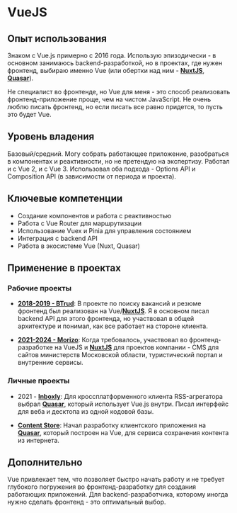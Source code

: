 # VueJS

## Опыт использования

Знаком с Vue.js примерно с 2016 года. Использую эпизодически - в основном занимаюсь backend-разработкой, но в проектах, где нужен фронтенд, выбираю именно Vue (или обертки над ним - **[NuxtJS](NuxtJS.md)**, **[Quasar](Quasar.md)**). 

Не специалист во фронтенде, но Vue для меня - это способ реализовать фронтенд-приложение проще, чем на чистом JavaScript. Не очень люблю писать фронтенд, но если писать все равно придется, то пусть это будет Vue.


## Уровень владения

Базовый/средний. Могу собрать работающее приложение, разобраться в компонентах и реактивности, но не претендую на экспертизу. Работал и с Vue 2, и с Vue 3. Использовал оба подхода - Options API и Composition API (в зависимости от периода и проекта).


## Ключевые компетенции

- Создание компонентов и работа с реактивностью
- Работа с Vue Router для маршрутизации
- Использование Vuex и Pinia для управления состоянием
- Интеграция с backend API
- Работа в экосистеме Vue (Nuxt, Quasar)


## Применение в проектах

### Рабочие проекты

- **[2018-2019 - BTrud](../../experience/work/dev/2018-2019%20-%20BTrud.md)**: В проекте по поиску вакансий и резюме фронтенд был реализован на Vue/**[NuxtJS](NuxtJS.md)**. Я в основном писал backend API для этого фронтенда, но участвовал в общей архитектуре и понимал, как все работает на стороне клиента.

- **[2021-2024 - Morizo](../../experience/work/dev/2021-2024%20-%20Morizo.md)**: Когда требовалось, участвовал во фронтенд-разработке на VueJS и **[NuxtJS](NuxtJS.md)** для проектов компании - CMS для сайтов министерств Московской области, туристический портал и внутренние сервисы.


### Личные проекты

- 2021 - **[Inboxly](../../experience/projects/Inboxly.md)**: Для кроссплатформенного клиента RSS-агрегатора выбрал **[Quasar](Quasar.md)**, который использует Vue.js внутри. Писал интерфейс для веба и десктопа из одной кодовой базы.

- **[Content Store](../../experience/projects/Content%20Store.md)**: Начал разработку клиентского приложения на **[Quasar](Quasar.md)**, который построен на Vue, для сервиса сохранения контента из интернета.


## Дополнительно

Vue привлекает тем, что позволяет быстро начать работу и не требует глубокого погружения во фронтенд-разработку для создания работающих приложений. Для backend-разработчика, которому иногда нужно сделать фронтенд - это оптимальный выбор.
